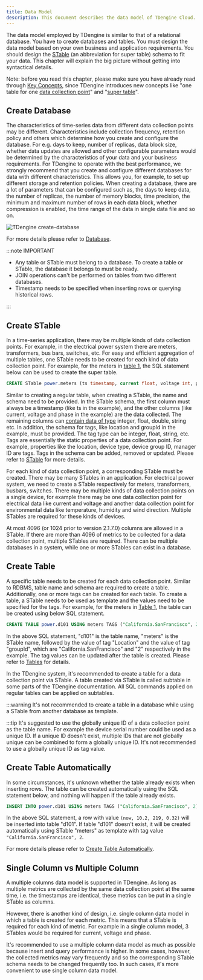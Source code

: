 ```yaml
---
title: Data Model
description: This document describes the data model of TDengine Cloud.
---
```


The data model employed by TDengine is similar to that of a relational database. You have to create databases and tables. You must design the data model based on your own business and application requirements. You should design the [STable](../../concept/#super-table-stable) (an abbreviation for super table) schema to fit your data. This chapter will explain the big picture without getting into syntactical details.

Note: before you read this chapter, please make sure you have already read through [Key Concepts](../../concept/), since TDengine introduces new concepts like "one table for one [data collection point](../../concept/#data-collection-point)" and "[super table](../../concept/#super-table-stable)".

## Create Database

The characteristics of time-series data from different data collection points may be different. Characteristics include collection frequency, retention policy and others which determine how you create and configure the database. For e.g. days to keep, number of replicas, data block size, whether data updates are allowed and other configurable parameters would be determined by the characteristics of your data and your business requirements. For TDengine to operate with the best performance, we strongly recommend that you create and configure different databases for data with different characteristics. This allows you, for example, to set up different storage and retention policies. When creating a database, there are a lot of parameters that can be configured such as, the days to keep data, the number of replicas, the number of memory blocks, time precision, the minimum and maximum number of rows in each data block, whether compression is enabled, the time range of the data in single data file and so on.

![TDengine create-database](./create-database.png)

For more details please refer to [Database](https://docs.tdengine.com/cloud/tdengine-reference/sql-manual/manage-databases/).

:::note IMPORTANT

- Any table or STable must belong to a database. To create a table or STable, the database it belongs to must be ready.
- JOIN operations can't be performed on tables from two different databases.
- Timestamp needs to be specified when inserting rows or querying historical rows.

:::

## Create STable

In a time-series application, there may be multiple kinds of data collection points. For example, in the electrical power system there are meters, transformers, bus bars, switches, etc. For easy and efficient aggregation of multiple tables, one STable needs to be created for each kind of data collection point. For example, for the meters in [table 1](../../concept/), the SQL statement below can be used to create the super table.

```sql
CREATE STable power.meters (ts timestamp, current float, voltage int, phase float) TAGS (location binary(64), groupId int);
```

Similar to creating a regular table, when creating a STable, the name and schema need to be provided. In the STable schema, the first column must always be a timestamp (like ts in the example), and the other columns (like current, voltage and phase in the example) are the data collected. The remaining columns can [contain data of type](https://docs.tdengine.com/cloud/tdengine-reference/sql-manual/data-types/) integer, float, double, string etc. In addition, the schema for tags, like location and groupId in the example, must be provided. The tag type can be integer, float, string, etc. Tags are essentially the static properties of a data collection point. For example, properties like the location, device type, device group ID, manager ID are tags. Tags in the schema can be added, removed or updated. Please refer to [STable](https://docs.tdengine.com/cloud/tdengine-reference/sql-manual/manage-supertables/) for more details.

For each kind of data collection point, a corresponding STable must be created. There may be many STables in an application. For electrical power system, we need to create a STable respectively for meters, transformers, busbars, switches. There may be multiple kinds of data collection points on a single device, for example there may be one data collection point for electrical data like current and voltage and another data collection point for environmental data like temperature, humidity and wind direction. Multiple STables are required for these kinds of devices.

At most 4096 (or 1024 prior to version 2.1.7.0) columns are allowed in a STable. If there are more than 4096 of metrics to be collected for a data collection point, multiple STables are required. There can be multiple databases in a system, while one or more STables can exist in a database.

## Create Table

A specific table needs to be created for each data collection point. Similar to RDBMS, table name and schema are required to create a table. Additionally, one or more tags can be created for each table. To create a table, a STable needs to be used as template and the values need to be specified for the tags. For example, for the meters in [Table 1](../../concept/), the table can be created using below SQL statement.

```sql
CREATE TABLE power.d101 USING meters TAGS ("California.SanFrancisco", 2);
```

In the above SQL statement, "d101" is the table name, "meters" is the STable name, followed by the value of tag "Location" and the value of tag "groupId", which are "California.SanFrancisco" and "2" respectively in the example. The tag values can be updated after the table is created. Please refer to [Tables](https://docs.tdengine.com/cloud/tdengine-reference/sql-manual/manage-tables/) for details.

In the TDengine system, it's recommended to create a table for a data collection point via STable. A table created via STable is called subtable in some parts of the TDengine documentation. All SQL commands applied on regular tables can be applied on subtables.

:::warning
It's not recommended to create a table in a database while using a STable from another database as template.

:::tip
It's suggested to use the globally unique ID of a data collection point as the table name. For example the device serial number could be used as a unique ID. If a unique ID doesn't exist, multiple IDs that are not globally unique can be combined to form a globally unique ID. It's not recommended to use a globally unique ID as tag value.

## Create Table Automatically

In some circumstances, it's unknown whether the table already exists when inserting rows. The table can be created automatically using the SQL statement below, and nothing will happen if the table already exists.

```sql
INSERT INTO power.d101 USING meters TAGS ("California.SanFrancisco", 2) VALUES (now, 10.2, 219, 0.32);
```

In the above SQL statement, a row with value `(now, 10.2, 219, 0.32)` will be inserted into table "d101". If table "d101" doesn't exist, it will be created automatically using STable "meters" as template with tag value `"California.SanFrancisco", 2`.

For more details please refer to [Create Table Automatically](https://docs.tdengine.com/cloud/tdengine-reference/sql-manual/insert-data/#automatically-create-tables-when-inserting-records).

## Single Column vs Multiple Column

A multiple columns data model is supported in TDengine. As long as multiple metrics are collected by the same data collection point at the same time, i.e. the timestamps are identical, these metrics can be put in a single STable as columns.

However, there is another kind of design, i.e. single column data model in which a table is created for each metric. This means that a STable is required for each kind of metric. For example in a single column model, 3 STables would be required for current, voltage and phase.

It's recommended to use a multiple column data model as much as possible because insert and query performance is higher. In some cases, however, the collected metrics may vary frequently and so the corresponding STable schema needs to be changed frequently too. In such cases, it's more convenient to use single column data model.
